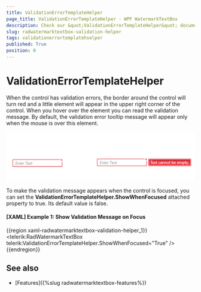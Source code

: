 ```yaml
---
title: ValidationErrorTemplateHelper
page_title: ValidationErrorTemplateHelper - WPF WatermarkTextBox
description: Check our &quot;ValidationErrorTemplateHelper&quot; documentation article for the RadWatermarkTextBox {{ site.framework_name }} control.
slug: radwatermarktextbox-validation-helper
tags: validationerrortemplatehselper
published: True
position: 0
---
```


# ValidationErrorTemplateHelper

When the control has validation errors, the border around the control will turn red and a little element will appear in the upper right corner of the control. When you hover over the element you can read the validation message. By default, the validation error tooltip message will appear only when the mouse is over this element.

![WPF RadWatermarkTextBox ](images/radwatermarktextbox-helper-01.png)

To make the validation message appears when the control is focused, you can set the __ValidationErrorTemplateHelper.ShowWhenFocused__ attached property to true. Its default value is false.

#### __[XAML] Example 1: Show Validation Message on Focus__
{{region xaml-radwatermarktextbox-validation-helper_1}}
	<telerik:RadWatermarkTextBox telerik:ValidationErrorTemplateHelper.ShowWhenFocused="True" />
{{endregion}}

## See also
 * [Features]({%slug radwatermarktextbox-features%})

 
